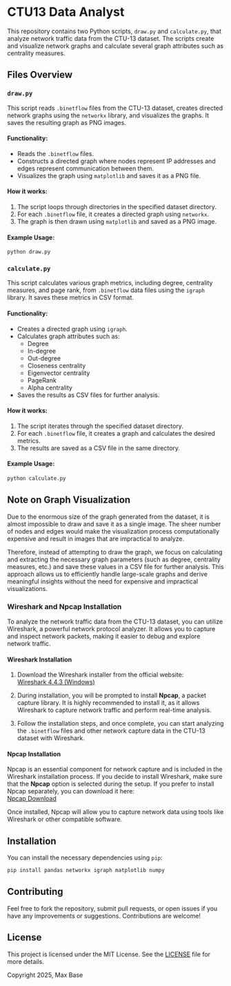 # CTU13 Data Analyst

This repository contains two Python scripts, `draw.py` and `calculate.py`, that analyze network traffic data from the CTU-13 dataset. The scripts create and visualize network graphs and calculate several graph attributes such as centrality measures.

## Files Overview

### `draw.py`

This script reads `.binetflow` files from the CTU-13 dataset, creates directed network graphs using the `networkx` library, and visualizes the graphs. It saves the resulting graph as PNG images.

#### Functionality:

- Reads the `.binetflow` files.
- Constructs a directed graph where nodes represent IP addresses and edges represent communication between them.
- Visualizes the graph using `matplotlib` and saves it as a PNG file.

#### How it works:

1. The script loops through directories in the specified dataset directory.
2. For each `.binetflow` file, it creates a directed graph using `networkx`.
3. The graph is then drawn using `matplotlib` and saved as a PNG image.

#### Example Usage:

```bash
python draw.py
```

### `calculate.py`

This script calculates various graph metrics, including degree, centrality measures, and page rank, from `.binetflow` data files using the `igraph` library. It saves these metrics in CSV format.

#### Functionality:
- Creates a directed graph using `igraph`.
- Calculates graph attributes such as:
  - Degree
  - In-degree
  - Out-degree
  - Closeness centrality
  - Eigenvector centrality
  - PageRank
  - Alpha centrality
- Saves the results as CSV files for further analysis.

#### How it works:
1. The script iterates through the specified dataset directory.
2. For each `.binetflow` file, it creates a graph and calculates the desired metrics.
3. The results are saved as a CSV file in the same directory.

#### Example Usage:

```bash
python calculate.py
```

## Note on Graph Visualization

Due to the enormous size of the graph generated from the dataset, it is almost impossible to draw and save it as a single image. The sheer number of nodes and edges would make the visualization process computationally expensive and result in images that are impractical to analyze.

Therefore, instead of attempting to draw the graph, we focus on calculating and extracting the necessary graph parameters (such as degree, centrality measures, etc.) and save these values in a CSV file for further analysis. This approach allows us to efficiently handle large-scale graphs and derive meaningful insights without the need for expensive and impractical visualizations.

### Wireshark and Npcap Installation

To analyze the network traffic data from the CTU-13 dataset, you can utilize Wireshark, a powerful network protocol analyzer. It allows you to capture and inspect network packets, making it easier to debug and explore network traffic.

#### Wireshark Installation

1. Download the Wireshark installer from the official website:  
   [Wireshark 4.4.3 (Windows)](https://2.na.dl.wireshark.org/win64/Wireshark-4.4.3-x64.exe)

2. During installation, you will be prompted to install **Npcap**, a packet capture library. It is highly recommended to install it, as it allows Wireshark to capture network traffic and perform real-time analysis.

3. Follow the installation steps, and once complete, you can start analyzing the `.binetflow` files and other network capture data in the CTU-13 dataset with Wireshark.

#### Npcap Installation

Npcap is an essential component for network capture and is included in the Wireshark installation process. If you decide to install Wireshark, make sure that the **Npcap** option is selected during the setup. If you prefer to install Npcap separately, you can download it here:  
[Npcap Download](https://nmap.org/npcap/)

Once installed, Npcap will allow you to capture network data using tools like Wireshark or other compatible software.

## Installation

You can install the necessary dependencies using `pip`:

```bash
pip install pandas networkx igraph matplotlib numpy
```

## Contributing

Feel free to fork the repository, submit pull requests, or open issues if you have any improvements or suggestions. Contributions are welcome!

## License

This project is licensed under the MIT License. See the [LICENSE](LICENSE) file for more details.

Copyright 2025, Max Base
